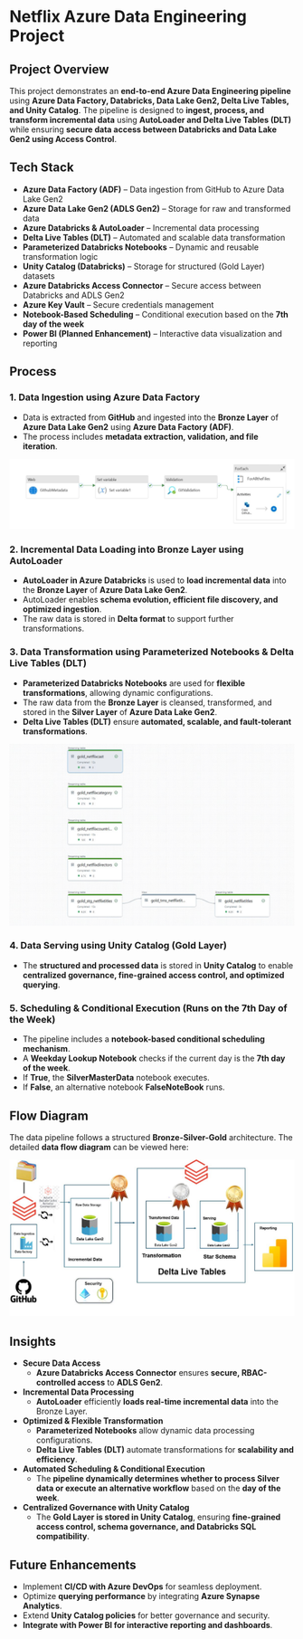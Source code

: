 # Netflix Azure Data Engineering Project

## Project Overview  
This project demonstrates an **end-to-end Azure Data Engineering pipeline** using **Azure Data Factory, Databricks, Data Lake Gen2, Delta Live Tables, and Unity Catalog**. The pipeline is designed to **ingest, process, and transform incremental data** using **AutoLoader and Delta Live Tables (DLT)** while ensuring **secure data access between Databricks and Data Lake Gen2 using Access Control**.

## Tech Stack  
- **Azure Data Factory (ADF)** – Data ingestion from GitHub to Azure Data Lake Gen2  
- **Azure Data Lake Gen2 (ADLS Gen2)** – Storage for raw and transformed data  
- **Azure Databricks & AutoLoader** – Incremental data processing  
- **Delta Live Tables (DLT)** – Automated and scalable data transformation  
- **Parameterized Databricks Notebooks** – Dynamic and reusable transformation logic  
- **Unity Catalog (Databricks)** – Storage for structured (Gold Layer) datasets  
- **Azure Databricks Access Connector** – Secure access between Databricks and ADLS Gen2  
- **Azure Key Vault** – Secure credentials management  
- **Notebook-Based Scheduling** – Conditional execution based on the **7th day of the week**  
- **Power BI (Planned Enhancement)** – Interactive data visualization and reporting  

## Process  
### **1. Data Ingestion using Azure Data Factory**  
   - Data is extracted from **GitHub** and ingested into the **Bronze Layer** of **Azure Data Lake Gen2** using **Azure Data Factory (ADF)**.  
   - The process includes **metadata extraction, validation, and file iteration**.  

   ![Azure Data Factory Pipeline](https://github.com/awsjvd/Netflix-Azure-Data-Engineering-Project/blob/main/DataFactory/Pipeline.JPG)  

### **2. Incremental Data Loading into Bronze Layer using AutoLoader**  
   - **AutoLoader in Azure Databricks** is used to **load incremental data** into the **Bronze Layer** of **Azure Data Lake Gen2**.  
   - AutoLoader enables **schema evolution, efficient file discovery, and optimized ingestion**.  
   - The raw data is stored in **Delta format** to support further transformations.  

### **3. Data Transformation using Parameterized Notebooks & Delta Live Tables (DLT)**  
   - **Parameterized Databricks Notebooks** are used for **flexible transformations**, allowing dynamic configurations.  
   - The raw data from the **Bronze Layer** is cleansed, transformed, and stored in the **Silver Layer** of **Azure Data Lake Gen2**.  
   - **Delta Live Tables (DLT)** ensure **automated, scalable, and fault-tolerant transformations**.  

   ![Delta Live Tables Pipeline](https://github.com/awsjvd/Netflix-Azure-Data-Engineering-Project/blob/main/Databricks/Delta%20Live%20Tables.JPG)  

### **4. Data Serving using Unity Catalog (Gold Layer)**  
   - The **structured and processed data** is stored in **Unity Catalog** to enable **centralized governance, fine-grained access control, and optimized querying**.  

### **5. Scheduling & Conditional Execution (Runs on the 7th Day of the Week)**  
   - The pipeline includes a **notebook-based conditional scheduling mechanism**.  
   - A **Weekday Lookup Notebook** checks if the current day is the **7th day of the week**.  
   - If **True**, the **SilverMasterData** notebook executes.  
   - If **False**, an alternative notebook **FalseNoteBook** runs.   

## **Flow Diagram**  
The data pipeline follows a structured **Bronze-Silver-Gold** architecture. The detailed **data flow diagram** can be viewed here:  

![Data Flow](https://github.com/awsjvd/Netflix-Azure-Data-Engineering-Project/blob/main/Flow%20Diagram/Flow_Diagram.JPG)  

## Insights  
- **Secure Data Access**  
  - **Azure Databricks Access Connector** ensures **secure, RBAC-controlled access** to **ADLS Gen2**.  
- **Incremental Data Processing**  
  - **AutoLoader** efficiently **loads real-time incremental data** into the Bronze Layer.  
- **Optimized & Flexible Transformation**  
  - **Parameterized Notebooks** allow dynamic data processing configurations.  
  - **Delta Live Tables (DLT)** automate transformations for **scalability and efficiency**.  
- **Automated Scheduling & Conditional Execution**  
  - The **pipeline dynamically determines whether to process Silver data or execute an alternative workflow** based on the **day of the week**.  
- **Centralized Governance with Unity Catalog**  
  - The **Gold Layer is stored in Unity Catalog**, ensuring **fine-grained access control, schema governance, and Databricks SQL compatibility**.  

## Future Enhancements    
- Implement **CI/CD with Azure DevOps** for seamless deployment.  
- Optimize **querying performance** by integrating **Azure Synapse Analytics**.  
- Extend **Unity Catalog policies** for better governance and security.  
- **Integrate with Power BI for interactive reporting and dashboards**.  
